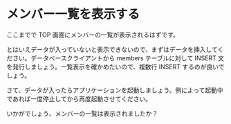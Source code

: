 # メンバー一覧を表示する

ここまでで TOP 画面にメンバーの一覧が表示されるはずです。

とはいえデータが入っていないと表示できないので、まずはデータを挿入してください。データベースクライアントから members テーブルに対して INSERT 文を発行しましょう。一覧表示を確かめたいので、複数行 INSERT するのが良いでしょう。

さて、データが入ったらアプリケーションを起動しましょう。例によって起動中であれば一度停止してから再度起動させてください。

いかがでしょう、メンバーの一覧は表示されましたか？

